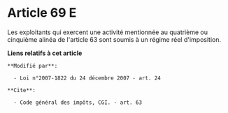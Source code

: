 # Article 69 E

Les exploitants qui exercent une activité mentionnée au quatrième ou cinquième alinéa de l'article 63 sont soumis à un régime
réel d'imposition.

**Liens relatifs à cet article**

	**Modifié par**:

	  - Loi n°2007-1822 du 24 décembre 2007 - art. 24

	**Cite**:

	  - Code général des impôts, CGI. - art. 63
